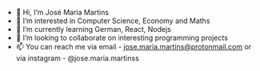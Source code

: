 - 👋 Hi, I’m José Maria Martins
- 👀 I’m interested in Computer Science, Economy and Maths
- 🌱 I’m currently learning German, React, Nodejs
- 💞️ I’m looking to collaborate on interesting programming projects
- 📫 You can reach me via email - jose.maria.martins@protonmail.com or via instagram - @jose.maria.martinss

<!---
Jose-Maria-Martins/Jose-Maria-Martins is a ✨ special ✨ repository because its `README.md` (this file) appears on your GitHub profile.
You can click the Preview link to take a look at your changes.
--->
